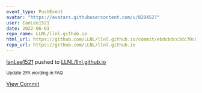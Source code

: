```yaml
---
event_type: PushEvent
avatar: "https://avatars.githubusercontent.com/u/828452?"
user: IanLee1521
date: 2022-06-03
repo_name: LLNL/llnl.github.io
html_url: https://github.com/LLNL/llnl.github.io/commit/ebdcbdcc3dc70c8a7914170dce5ce424ea8b7e70
repo_url: https://github.com/LLNL/llnl.github.io
---
```


<a href='https://github.com/IanLee1521' target='_blank'>IanLee1521</a> pushed to <a href='https://github.com/LLNL/llnl.github.io' target='_blank'>LLNL/llnl.github.io</a>

<small>Update 2FA wording in FAQ</small>

<a href='https://github.com/LLNL/llnl.github.io/commit/ebdcbdcc3dc70c8a7914170dce5ce424ea8b7e70' target='_blank'>View Commit</a>